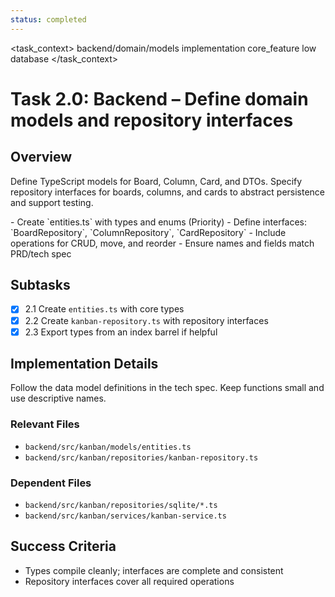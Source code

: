 ```yaml
---
status: completed
---
```


<task_context>
<domain>backend/domain/models</domain>
<type>implementation</type>
<scope>core_feature</scope>
<complexity>low</complexity>
<dependencies>database</dependencies>
</task_context>

# Task 2.0: Backend – Define domain models and repository interfaces

## Overview

Define TypeScript models for Board, Column, Card, and DTOs. Specify repository interfaces for boards, columns, and cards to abstract persistence and support testing.

<requirements>
- Create `entities.ts` with types and enums (Priority)
- Define interfaces: `BoardRepository`, `ColumnRepository`, `CardRepository`
- Include operations for CRUD, move, and reorder
- Ensure names and fields match PRD/tech spec
</requirements>

## Subtasks

- [x] 2.1 Create `entities.ts` with core types
- [x] 2.2 Create `kanban-repository.ts` with repository interfaces
- [x] 2.3 Export types from an index barrel if helpful

## Implementation Details

Follow the data model definitions in the tech spec. Keep functions small and use descriptive names.

### Relevant Files

- `backend/src/kanban/models/entities.ts`
- `backend/src/kanban/repositories/kanban-repository.ts`

### Dependent Files

- `backend/src/kanban/repositories/sqlite/*.ts`
- `backend/src/kanban/services/kanban-service.ts`

## Success Criteria

- Types compile cleanly; interfaces are complete and consistent
- Repository interfaces cover all required operations
